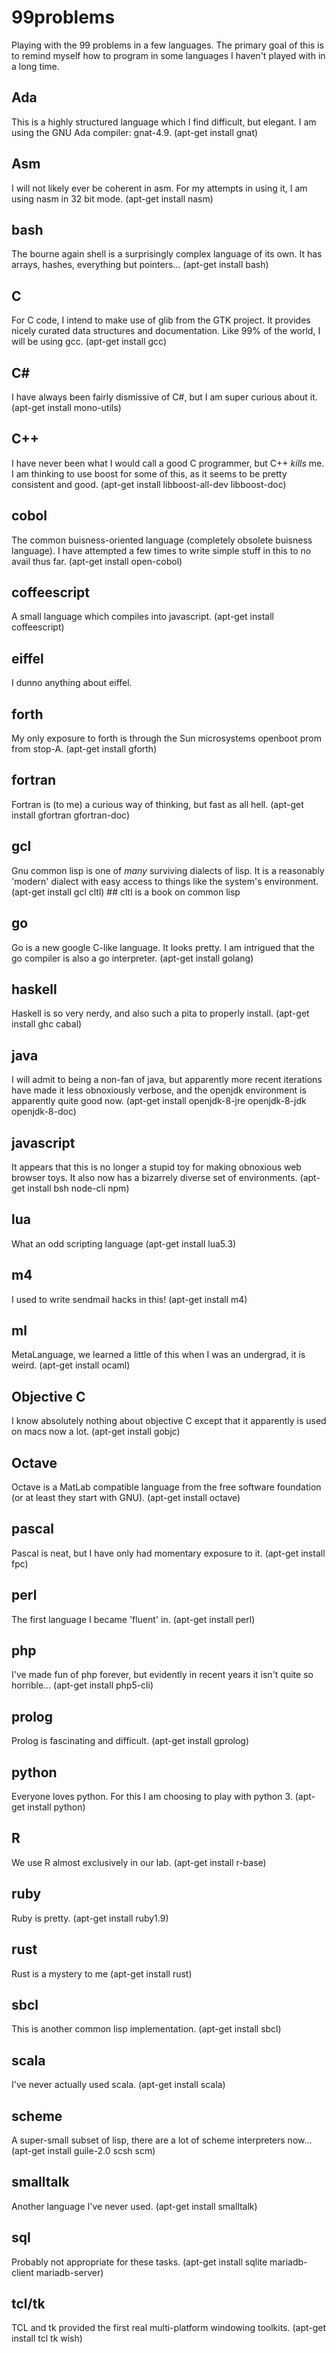 # 99problems

Playing with the 99 problems in a few languages.  The primary goal of
this is to remind myself how to program in some languages I haven't
played with in a long time.

## Ada

This is a highly structured language which I find difficult, but
elegant.
I am using the GNU Ada compiler: gnat-4.9.
(apt-get install gnat)

## Asm

I will not likely ever be coherent in asm.  For my attempts in using
it, I am using nasm in 32 bit mode.
(apt-get install nasm)

## bash

The bourne again shell is a surprisingly complex language of its own.
It has arrays, hashes, everything but pointers...
(apt-get install bash)

## C

For C code, I intend to make use of glib from the GTK project.  It
provides nicely curated data structures and documentation.
Like 99% of the world, I will be using gcc.
(apt-get install gcc)

## C#

I have always been fairly dismissive of C#, but I am super curious
about it.
(apt-get install mono-utils)

## C++

I have never been what I would call a good C programmer, but C++
_kills_ me.  I am thinking to use boost for some of this, as it seems
to be pretty consistent and good.
(apt-get install libboost-all-dev libboost-doc)

## cobol

The common buisness-oriented language (completely obsolete buisness
language).  I have attempted a few times to write simple stuff in this
to no avail thus far.
(apt-get install open-cobol)

## coffeescript

A small language which compiles into javascript.
(apt-get install coffeescript)

## eiffel

I dunno anything about eiffel.

## forth

My only exposure to forth is through the Sun microsystems openboot
prom from stop-A.
(apt-get install gforth)

## fortran

Fortran is (to me) a curious way of thinking, but fast as all hell.
(apt-get install gfortran gfortran-doc)

## gcl

Gnu common lisp is one of _many_ surviving dialects of lisp.  It is a
reasonably 'modern' dialect with easy access to things like the
system's environment.
(apt-get install gcl cltl)  ## cltl is a book on common lisp

## go

Go is a new google C-like language.  It looks pretty.  I am intrigued
that the go compiler is also a go interpreter.
(apt-get install golang)

## haskell

Haskell is so very nerdy, and also such a pita to properly install.
(apt-get install ghc cabal)

## java

I will admit to being a non-fan of java, but apparently more recent
iterations have made it less obnoxiously verbose, and the openjdk
environment is apparently quite good now.
(apt-get install openjdk-8-jre openjdk-8-jdk openjdk-8-doc)

## javascript

It appears that this is no longer a stupid toy for making obnoxious
web browser toys.  It also now has a bizarrely diverse set of
environments.
(apt-get install bsh node-cli npm)

## lua

What an odd scripting language
(apt-get install lua5.3)

## m4

I used to write sendmail hacks in this!
(apt-get install m4)

## ml

MetaLanguage, we learned a little of this when I was an undergrad, it
is weird.
(apt-get install ocaml)

## Objective C

I know absolutely nothing about objective C except that it apparently
is used on macs now a lot.
(apt-get install gobjc)

## Octave

Octave is a MatLab compatible language from the free software
foundation (or at least they start with GNU).
(apt-get install octave)

## pascal

Pascal is neat, but I have only had momentary exposure to it.
(apt-get install fpc)

## perl

The first language I became 'fluent' in.
(apt-get install perl)

## php

I've made fun of php forever, but evidently in recent years it isn't
quite so horrible...
(apt-get install php5-cli)

## prolog

Prolog is fascinating and difficult.
(apt-get install gprolog)

## python

Everyone loves python.  For this I am choosing to play with python 3.
(apt-get install python)

## R

We use R almost exclusively in our lab.
(apt-get install r-base)

## ruby

Ruby is pretty.
(apt-get install ruby1.9)

## rust

Rust is a mystery to me
(apt-get install rust)

## sbcl

This is another common lisp implementation.
(apt-get install sbcl)

## scala

I've never actually used scala.
(apt-get install scala)

## scheme

A super-small subset of lisp, there are a lot of scheme interpreters
now...
(apt-get install guile-2.0 scsh scm)

## smalltalk

Another language I've never used.
(apt-get install smalltalk)

## sql

Probably not appropriate for these tasks.
(apt-get install sqlite mariadb-client mariadb-server)

## tcl/tk

TCL and tk provided the first real multi-platform windowing toolkits.
(apt-get install tcl tk wish)


 
